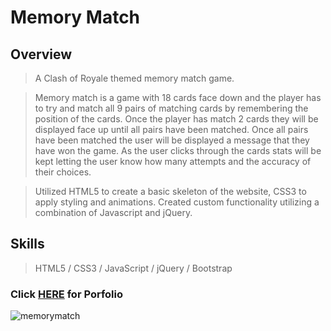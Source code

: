 # Memory Match

## Overview

> A Clash of Royale themed memory match game.


> Memory match is a game with 18 cards face down and the player has to try and match all 9 pairs of matching cards by remembering the position of the cards.
Once the player has match 2 cards they will be displayed face up until all pairs have been matched. Once all pairs have been matched the user will be
displayed a message that they have won the game. As the user clicks through the cards stats will be kept letting the user know how many attempts and the
accuracy of their choices.

> Utilized  HTML5  to create a basic skeleton of the website,  CSS3  to apply styling and animations.
> Created custom functionality utilizing a combination of  Javascript  and  jQuery.

## Skills

> HTML5  /  CSS3  /  JavaScript  /  jQuery  /  Bootstrap

### Click [HERE](https://sangwoo.me) for Porfolio

![memorymatch](https://user-images.githubusercontent.com/31301769/35555664-c27bd53a-0554-11e8-947c-04eb8603fc99.jpg)
